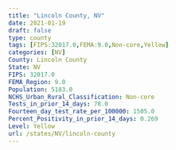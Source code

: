 ```yaml
---
title: "Lincoln County, NV"
date: 2021-01-19
draft: false
type: county
tags: [FIPS:32017.0,FEMA:9.0,Non-core,Yellow]
categories: [NV]
County: Lincoln County
State: NV
FIPS: 32017.0
FEMA_Region: 9.0
Population: 5183.0
NCHS_Urban_Rural_Classification: Non-core
Tests_in_prior_14_days: 78.0
Fourteen_day_test_rate_per_100000: 1505.0
Percent_Positivity_in_prior_14_days: 0.269
Level: Yellow
url: /states/NV/lincoln-county
---
```



